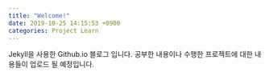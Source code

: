 ```yaml
---
title: "Welcome!"
date: 2019-10-25 14:15:53 +0900
categories: Project Learn
---
```


Jekyll을 사용한 Github.io 블로그 입니다. 
공부한 내용이나 수행한 프로젝트에 대한 내용들이 업로드 될 예정입니다.
